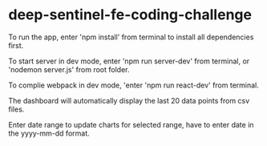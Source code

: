 # deep-sentinel-fe-coding-challenge
To run the app, enter 'npm install' from terminal to install all dependencies first. 

To start server in dev mode, enter 'npm run server-dev' from terminal, or 'nodemon server.js' from root folder. 

To complie webpack in dev mode, 'enter 'npm run react-dev' from terminal.

The dashboard will automatically display the last 20 data points from csv files. 

Enter date range to update charts for selected range, have to enter date in the yyyy-mm-dd format.